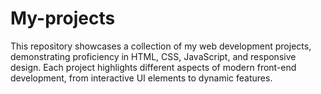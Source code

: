 # My-projects
This repository showcases a collection of my web development projects, demonstrating proficiency in HTML, CSS, JavaScript, and responsive design. Each project highlights different aspects of modern front-end development, from interactive UI elements to dynamic features.
